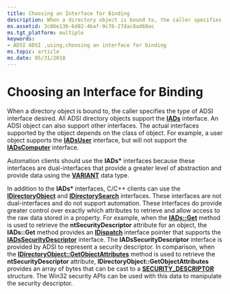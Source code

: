 ```yaml
---
title: Choosing an Interface for Binding
description: When a directory object is bound to, the caller specifies the type of ADSI interface desired.
ms.assetid: 3c86e136-6d82-4baf-9c76-27dac8ad68ac
ms.tgt_platform: multiple
keywords:
- ADSI ADSI ,using,choosing an interface for binding
ms.topic: article
ms.date: 05/31/2018
---
```


# Choosing an Interface for Binding

When a directory object is bound to, the caller specifies the type of ADSI interface desired. All ADSI directory objects support the [**IADs**](/windows/desktop/api/Iads/nn-iads-iads) interface. An ADSI object can also support other interfaces. The actual interfaces supported by the object depends on the class of object. For example, a user object supports the [**IADsUser**](/windows/desktop/api/Iads/nn-iads-iadsuser) interface, but will not support the [**IADsComputer**](/windows/desktop/api/Iads/nn-iads-iadscomputer) interface.

Automation clients should use the **IADs\*** interfaces because these interfaces are dual-interfaces that provide a greater level of abstraction and provide data using the [**VARIANT**](/windows/win32/api/oaidl/ns-oaidl-variant) data type.

In addition to the **IADs\*** interfaces, C/C++ clients can use the [**IDirectoryObject**](/windows/desktop/api/Iads/nn-iads-idirectoryobject) and [**IDirectorySearch**](/windows/desktop/api/Iads/nn-iads-idirectorysearch) interfaces. These interfaces are not dual-interfaces and do not support automation. These interfaces do provide greater control over exactly which attributes to retrieve and allow access to the raw data stored in a property. For example, when the [**IADs::Get**](/windows/desktop/api/Iads/nf-iads-iads-get) method is used to retrieve the **ntSecurityDescriptor** attribute for an object, the **IADs::Get** method provides an [**IDispatch**](/windows/win32/api/oaidl/nn-oaidl-idispatch) interface pointer that supports the [**IADsSecurityDescriptor**](/windows/desktop/api/Iads/nn-iads-iadssecuritydescriptor) interface. The **IADsSecurityDescriptor** interface is provided by ADSI to represent a security descriptor. In comparison, when the [**IDirectoryObject::GetObjectAttributes**](/windows/desktop/api/Iads/nf-iads-idirectoryobject-getobjectattributes) method is used to retrieve the **ntSecurityDescriptor** attribute, **IDirectoryObject::GetObjectAttributes** provides an array of bytes that can be cast to a [**SECURITY\_DESCRIPTOR**](/windows/desktop/api/winnt/ns-winnt-security_descriptor) structure. The Win32 security APIs can be used with this data to manipulate the security descriptor.

 

 